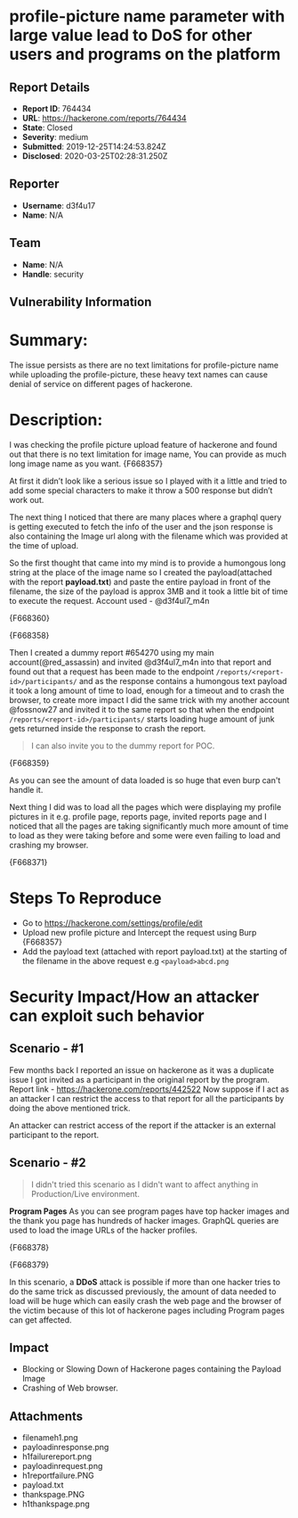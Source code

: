 # profile-picture name parameter with large value lead to DoS for other users and programs on the platform

## Report Details
- **Report ID**: 764434
- **URL**: https://hackerone.com/reports/764434
- **State**: Closed
- **Severity**: medium
- **Submitted**: 2019-12-25T14:24:53.824Z
- **Disclosed**: 2020-03-25T02:28:31.250Z

## Reporter
- **Username**: d3f4u17
- **Name**: N/A

## Team
- **Name**: N/A
- **Handle**: security

## Vulnerability Information
# Summary:

The issue persists as there are no text limitations for profile-picture name while uploading the profile-picture, these heavy text names can cause denial of service on different pages of hackerone.

# Description:

I was checking the profile picture upload feature of  hackerone and found out that there is no text limitation for image name, You can provide as much long image name as you want.
{F668357}

At first it didn’t look like a serious issue so I played with it a little and tried to add some special characters to make it throw a 500 response but didn’t work out.

The next thing I noticed that there are many places where a graphql query is getting executed to fetch the info of the user and the json response is also containing the Image url along with the filename which was provided at the time of upload.

So the first thought that came into my mind is to provide a humongous long string at the place of the image name so I created the payload(attached with the report **payload.txt**) and paste the entire payload in front of the filename, the size of the payload is approx 3MB and it took a little bit of time to execute the request. Account used - @d3f4ul7_m4n

{F668360}

{F668358}

Then I created a dummy report #654270 using my main account(@red_assassin) and invited @d3f4ul7_m4n into that report and found out that a request has been made to the endpoint `/reports/<report-id>/participants/` and as the response contains a humongous text payload it took a long amount of time to load, enough for a timeout and to crash the browser, to create more impact I did the same trick with my another account @fossnow27 and invited it to the same report so that when the endpoint `/reports/<report-id>/participants/` starts loading huge amount of junk gets returned inside the response to crash the report.
> I can also invite you to the dummy report for POC.

{F668359}

As you can see the amount of data loaded is so huge that even burp can't handle it.

Next thing I did was to load all the pages which were displaying my profile pictures in it e.g. profile page, reports page, invited reports page and I noticed that all the pages are taking significantly much more amount of time to load as they were taking before and some were even failing to load and crashing my browser.

{F668371}

# Steps To Reproduce

* Go to https://hackerone.com/settings/profile/edit
* Upload new profile picture and Intercept the request using Burp
{F668357}
* Add the payload text (attached with report payload.txt) at the starting of the filename in the above request e.g `<payload>abcd.png` 


# Security Impact/How an attacker can exploit such behavior

## Scenario - #1

Few months back I reported an issue on hackerone as it was a duplicate issue I got invited as a participant in the original report by the program. Report link - https://hackerone.com/reports/442522
Now suppose if I act as an attacker I can restrict the access to that report for all the participants by doing the above mentioned trick.

An attacker can restrict access of the report if the attacker is an external participant to the report.

## Scenario - #2

> I didn't tried this scenario as I didn't want to affect anything in Production/Live environment.

**Program Pages**
As you can see program pages have top hacker images and the thank you page has hundreds of hacker images. GraphQL queries are used to load the image URLs of the hacker profiles.

{F668378}

{F668379}

In this scenario, a **DDoS** attack is possible if more than one hacker tries to do the same trick as discussed previously, the amount of data needed to load will be huge which can easily crash the web page and the browser of the victim because of this lot of hackerone pages including Program pages can get affected.

## Impact

*  Blocking or Slowing Down of Hackerone pages containing the Payload Image
*  Crashing of Web browser.

## Attachments
- filenameh1.png
- payloadinresponse.png
- h1failurereport.png
- payloadinrequest.png
- h1reportfailure.PNG
- payload.txt
- thankspage.PNG
- h1thankspage.png
